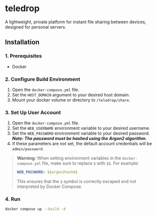 # teledrop
A lightweight, private platform for instant file sharing between devices, designed for personal servers.
## Installation
### 1. Prerequisites
* Docker
### 2. Configure Build Environment
1. Open the `docker-compose.yml` file.
2. Set the `HOST_DOMAIN` argument to your desired host domain.
3. Mount your docker volume or directory to `/teledrop/share`.
### 3. Set Up User Account
1. Open the `docker-compose.yml` file.
2. Set the `WEB_USERNAME` environment variable to your desired username.
3. Set the `WEB_PASSWORD` environment variable to your desired password.  
   ***Note: The password must be hashed using the Argon2 algorithm.***  
4. If these parameters are not set, the default account credentials will be `admin/password`.  
> **Warning:** When setting environment variables in the `docker-compose.yml` file, make sure to replace `$` with `$$`. For example:  
> ```yaml
> WEB_PASSWORD: $$argon2hash$$
> ```
> This ensures that the `$` symbol is correctly escaped and not interpreted by Docker Compose.
### 4. Run
```bash
docker compose up --build -d
```
